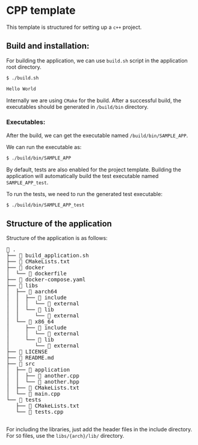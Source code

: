 # CPP template

This template is structured for setting up a `c++` project.

## Build and installation:

For building the application, we can use `build.sh` script in the application root directory.

```bash
$ ./build.sh

Hello World
```

Internally we are using `CMake` for the build. After a successful build, the executables should be generated in `/build/bin` directory.

### Executables:

After the build, we can get the executable named `/build/bin/SAMPLE_APP`.

We can run the executable as:
```bash
$ ./build/bin/SAMPLE_APP
```
By default, tests are also enabled for the project template. Building the application will automatically build the test executable named `SAMPLE_APP_test`.

To run the tests, we need to run the generated test executable:

```bash
$ ./build/bin/SAMPLE_APP_test
```

## Structure of the application
Structure of the application is as follows:

<pre>
 .
├──  build_application.sh
├──  CMakeLists.txt
├──  docker
│  └──  dockerfile
├──  docker-compose.yaml
├──  libs
│  ├──  aarch64
│  │  ├──  include
│  │  │  └──  external
│  │  └──  lib
│  │     └──  external
│  └──  x86_64
│     ├──  include
│     │  └──  external
│     └──  lib
│        └──  external
├──  LICENSE
├──  README.md
├──  src
│  ├──  application
│  │  ├──  another.cpp
│  │  └──  another.hpp
│  ├──  CMakeLists.txt
│  └──  main.cpp
└──  tests
   ├──  CMakeLists.txt
   └──  tests.cpp

</pre>

For including the libraries, just add the header files in the include directory. For `SO` files, use the `libs/{arch}/lib/` directory.
